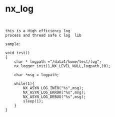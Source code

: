 # nx_log
<pre><code>

this is a High efficiency log 
process and thread safe c log  lib

sample:

void test()
{
    char * logpath ="/data1/home/test/log";
    nx_logger_init(1,NX_LEVEL_NULL,logpath,10);

    char *msg = logpath;

    while(1){
        NX_ASYN_LOG_INFO("%s",msg);
        NX_ASYN_LOG_ERROR("%s",msg);
        NX_ASYN_LOG_DEBUG("%s",msg);
        sleep(1);
    }
}
</code></pre>
